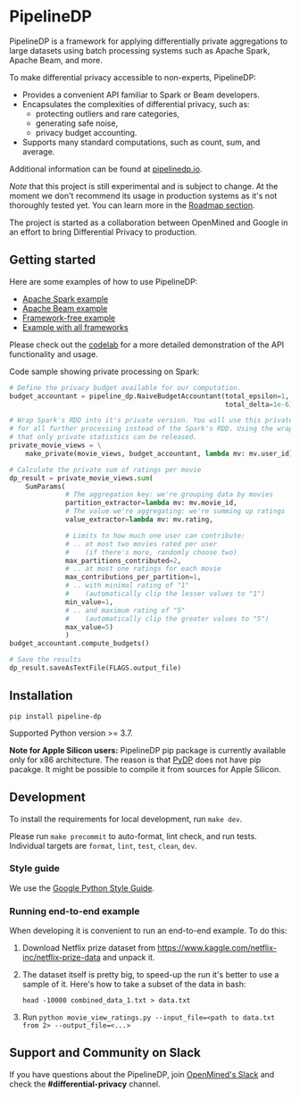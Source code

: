 # PipelineDP

PipelineDP is a framework for applying differentially private aggregations to large
datasets using batch processing systems such as Apache Spark, Apache Beam,
and more.

To make differential privacy accessible to non-experts, PipelineDP:

* Provides a convenient API familiar to Spark or Beam developers.
* Encapsulates the complexities of differential privacy, such as:
  * protecting outliers and rare categories,
  * generating safe noise,
  * privacy budget accounting.
* Supports many standard computations, such as count, sum, and average. 

Additional information can be found at [pipelinedp.io](https://pipelinedp.io).

*Note* that this project is still experimental and is subject to change.
At the moment we don't recommend its usage in production systems as it's not
thoroughly tested yet. You can learn more in the
[Roadmap section](https://pipelinedp.io/overview/#roadmap).

The project is started as a collaboration between OpenMined and Google in an effort 
to bring Differential Privacy to production.

## Getting started

Here are some examples of how to use PipelineDP:

* [Apache Spark example](examples/movie_view_ratings/run_on_spark.py)
* [Apache Beam example](examples/movie_view_ratings/run_on_beam.py)
* [Framework-free example](examples/movie_view_ratings/run_without_frameworks.py)
* [Example with all frameworks](examples/movie_view_ratings/run_all_frameworks.py)

Please check out the [codelab](https://github.com/OpenMined/PipelineDP/blob/main/examples/restaurant_visits.ipynb) for a more detailed demonstration of the API functionality and usage.

Code sample showing private processing on Spark:
```python
# Define the privacy budget available for our computation.
budget_accountant = pipeline_dp.NaiveBudgetAccountant(total_epsilon=1,
                                                      total_delta=1e-6)

# Wrap Spark's RDD into it's private version. You will use this private wrapper
# for all further processing instead of the Spark's RDD. Using the wrapper ensures
# that only private statistics can be released.
private_movie_views = \
    make_private(movie_views, budget_accountant, lambda mv: mv.user_id)

# Calculate the private sum of ratings per movie
dp_result = private_movie_views.sum(
    SumParams(
              # The aggregation key: we're grouping data by movies
              partition_extractor=lambda mv: mv.movie_id,
              # The value we're aggregating: we're summing up ratings
              value_extractor=lambda mv: mv.rating,

              # Limits to how much one user can contribute:
              # .. at most two movies rated per user
              #    (if there's more, randomly choose two)
              max_partitions_contributed=2,
              # .. at most one ratings for each movie
              max_contributions_per_partition=1,
              # .. with minimal rating of "1"
              #    (automatically clip the lesser values to "1")
              min_value=1,
              # .. and maximum rating of "5"
              #    (automatically clip the greater values to "5")
              max_value=5)
              )
budget_accountant.compute_budgets()

# Save the results
dp_result.saveAsTextFile(FLAGS.output_file)
```

## Installation

`pip install pipeline-dp`

Supported Python version >= 3.7.

**Note for Apple Silicon users:** PipelineDP pip package is currently available only 
for x86 architecture. The reason is that [PyDP](https://github.com/OpenMined/PyDP) does not
have pip pacakge. It might be possible to compile it from sources for Apple Silicon.
 
## Development

To install the requirements for local development, run `make dev`.

Please run `make precommit` to auto-format, lint check, and run tests.
Individual targets are `format`, `lint`, `test`, `clean`, `dev`.

### Style guide

We use the [Google Python Style Guide](https://google.github.io/styleguide/pyguide.html).

### Running end-to-end example
When developing it is convenient to run an end-to-end example. To do this:

1. Download Netflix prize dataset from https://www.kaggle.com/netflix-inc/netflix-prize-data and unpack it.

2. The dataset itself is pretty big, to speed-up the run it's better to use a
sample of it. Here's how to take a subset of the data in bash:

   `head -10000 combined_data_1.txt > data.txt`

3. Run `python movie_view_ratings.py --input_file=<path to data.txt from 2> --output_file=<...>`

## Support and Community on Slack

If you have questions about the PipelineDP, join
[OpenMined's Slack](https://slack.openmined.org) and check the
**#differential-privacy** channel.

